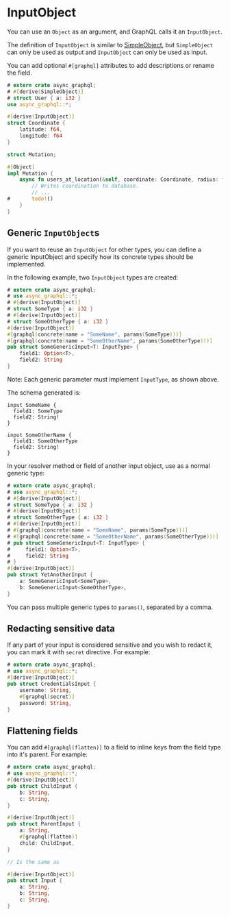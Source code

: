# InputObject

You can use an `Object` as an argument, and GraphQL calls it an `InputObject`.

The definition of `InputObject` is similar to [SimpleObject](define_simple_object.md), but
`SimpleObject` can only be used as output and `InputObject` can only be used as input.

You can add optional `#[graphql]` attributes to add descriptions or rename the field.

```rust
# extern crate async_graphql;
# #[derive(SimpleObject)]
# struct User { a: i32 }
use async_graphql::*;

#[derive(InputObject)]
struct Coordinate {
    latitude: f64,
    longitude: f64
}

struct Mutation;

#[Object]
impl Mutation {
    async fn users_at_location(&self, coordinate: Coordinate, radius: f64) -> Vec<User> {
        // Writes coordination to database.
        // ...
#       todo!()
    }
}
```

## Generic `InputObject`s

If you want to reuse an `InputObject` for other types, you can define a generic InputObject
and specify how its concrete types should be implemented.

In the following example, two `InputObject` types are created:

```rust
# extern crate async_graphql;
# use async_graphql::*;
# #[derive(InputObject)]
# struct SomeType { a: i32 }
# #[derive(InputObject)]
# struct SomeOtherType { a: i32 }
#[derive(InputObject)]
#[graphql(concrete(name = "SomeName", params(SomeType)))]
#[graphql(concrete(name = "SomeOtherName", params(SomeOtherType)))]
pub struct SomeGenericInput<T: InputType> {
    field1: Option<T>,
    field2: String
}
```

Note: Each generic parameter must implement `InputType`, as shown above.

The schema generated is:

```gql
input SomeName {
  field1: SomeType
  field2: String!
}

input SomeOtherName {
  field1: SomeOtherType
  field2: String!
}
```

In your resolver method or field of another input object, use as a normal generic type:

```rust
# extern crate async_graphql;
# use async_graphql::*;
# #[derive(InputObject)]
# struct SomeType { a: i32 }
# #[derive(InputObject)]
# struct SomeOtherType { a: i32 }
# #[derive(InputObject)]
# #[graphql(concrete(name = "SomeName", params(SomeType)))]
# #[graphql(concrete(name = "SomeOtherName", params(SomeOtherType)))]
# pub struct SomeGenericInput<T: InputType> {
#     field1: Option<T>,
#     field2: String
# }
#[derive(InputObject)]
pub struct YetAnotherInput {
    a: SomeGenericInput<SomeType>,
    b: SomeGenericInput<SomeOtherType>,
}
```

You can pass multiple generic types to `params()`, separated by a comma.

## Redacting sensitive data

If any part of your input is considered sensitive and you wish to redact it, you can mark it with `secret` directive. For example:

```rust
# extern crate async_graphql;
# use async_graphql::*;
#[derive(InputObject)]
pub struct CredentialsInput {
    username: String,
    #[graphql(secret)]
    password: String,
}
```

## Flattening fields

You can add `#[graphql(flatten)]` to a field to inline keys from the field type into it's parent. For example:

```rust
# extern crate async_graphql;
# use async_graphql::*;
#[derive(InputObject)]
pub struct ChildInput {
    b: String,
    c: String,
}

#[derive(InputObject)]
pub struct ParentInput {
    a: String,
    #[graphql(flatten)]
    child: ChildInput,
}

// Is the same as

#[derive(InputObject)]
pub struct Input {
    a: String,
    b: String,
    c: String,
}
```
